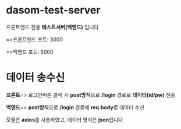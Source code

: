 # dasom-test-server
프론트엔드 전용 **테스트서버(백엔드)** 입니다

=>프론트엔드 포트: 3000

=>백엔드 포트: 5000

# 데이터 송수신
**프론트**=> 로그인버튼 클릭 시 **post방식**으로 **/login** 경로로 **데이터(id/pw)** 전송

**백엔드**=> **post방식**으로 **/login** 경로에 **req.body**로 데이터 수신

모듈은 **axios**를 사용하였고, 데이터 형식은 **json**입니다
